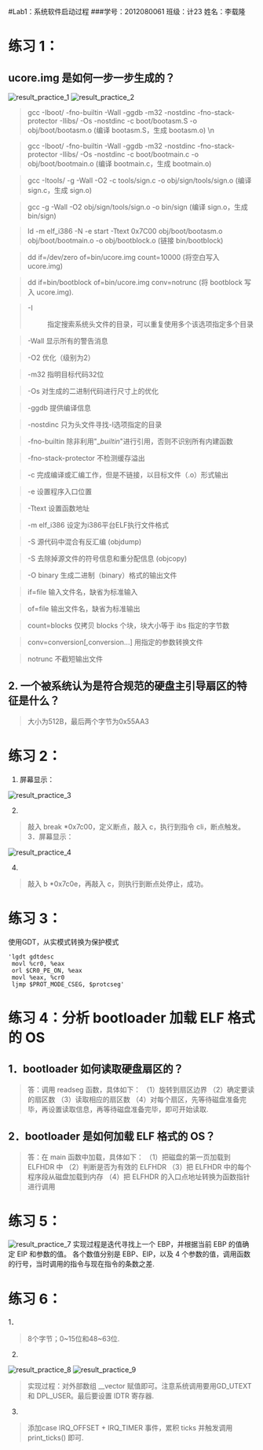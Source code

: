 #Lab1：系统软件启动过程
###学号：2012080061 班级：计23 姓名：李载隆 

# 练习 1：

## ucore.img 是如何一步一步生成的？
 
 ![result_practice_1](http://postfiles4.naver.net/20150319_83/jaeyung1001_142670504351038Hf1_PNG/Selection_001.png?type=w2)
 ![result_practice_2](http://postfiles10.naver.net/20150319_137/jaeyung1001_1426705043759anQy4_PNG/ucore_img.png?type=w2)
 
>gcc -Iboot/ -fno-builtin -Wall -ggdb -m32 -nostdinc -fno-stack-protector -Ilibs/ -Os -nostdinc -c boot/bootasm.S -o obj/boot/bootasm.o
 (编译 bootasm.S，生成 bootasm.o) \n

>gcc -Iboot/ -fno-builtin -Wall -ggdb -m32 -nostdinc -fno-stack-protector -Ilibs/ -Os -nostdinc -c boot/bootmain.c -o obj/boot/bootmain.o
 (编译 bootmain.c，生成 bootmain.o)

>gcc -Itools/ -g -Wall -O2 -c tools/sign.c -o obj/sign/tools/sign.o
 (编译 sign.c，生成 sign.o)

>gcc -g -Wall -O2 obj/sign/tools/sign.o -o bin/sign
 (编译 sign.o，生成 bin/sign)

>ld -m    elf_i386 -N -e start -Ttext 0x7C00 obj/boot/bootasm.o obj/boot/bootmain.o -o obj/bootblock.o
 (链接 bin/bootblock)

>dd if=/dev/zero of=bin/ucore.img count=10000
 (将空白写入 ucore.img)

>dd if=bin/bootblock of=bin/ucore.img conv=notrunc
 (将 bootblock 写入 ucore.img).
 
>-I<dir>		指定搜索系统头文件的目录，可以重复使用多个该选项指定多个目录

>-Wall		显示所有的警告消息

>-O2		优化（级别为2）

>-m32		指明目标代码32位

>-Os		对生成的二进制代码进行尺寸上的优化

>-ggdb		提供编译信息

>-nostdinc	只为头文件寻找-I选项指定的目录

>-fno-builtin	除非利用"__builtin_"进行引用，否则不识别所有内建函数

>-fno-stack-protector	不检测缓存溢出

>-c		完成编译或汇编工作，但是不链接，以目标文件（.o）形式输出

>-e		设置程序入口位置

>-Ttext	设置函数地址

>-m elf_i386	设定为i386平台ELF执行文件格式

>-S	源代码中混合有反汇编 (objdump)

>-S	去除掉源文件的符号信息和重分配信息 (objcopy)

>-O binary	生成二进制（binary）格式的输出文件

>if=file		输入文件名，缺省为标准输入

>of=file		输出文件名，缺省为标准输出

>count=blocks	仅拷贝 blocks 个块，块大小等于 ibs 指定的字节数

>conv=conversion[,conversion...]		用指定的参数转换文件

>notrunc	不截短输出文件

## 2. 一个被系统认为是符合规范的硬盘主引导扇区的特征是什么？

> 大小为512B，最后两个字节为0x55AA3

# 练习 2：
1. 屏幕显示：

![result_practice_3](http://postfiles9.naver.net/20150319_152/jaeyung1001_1426705043253kcrjr_PNG/practice2.png?type=w2)

2. 
> 敲入 break *0x7c00，定义断点，敲入 c，执行到指令 cli，断点触发。
3．屏幕显示：

![result_practice_4](http://blogfiles.naver.net/20150319_68/jaeyung1001_1426705320963sQERN_JPEG/num3.jpg)

4.
> 敲入 b *0x7c0e，再敲入 c，则执行到断点处停止，成功。

# 练习 3：
使用GDT，从实模式转换为保护模式
	
	'lgdt gdtdesc
	 movl %cr0, %eax
	 orl $CR0_PE_ON, %eax
	 movl %eax, %cr0
	 ljmp $PROT_MODE_CSEG, $protcseg'

# 练习 4：分析 bootloader 加载 ELF 格式的 OS

## 1．bootloader 如何读取硬盘扇区的？
>答：调用 readseg 函数，具体如下：
（1）旋转到扇区边界
（2）确定要读的扇区数
（3）读取相应的扇区数
（4）对每个扇区，先等待磁盘准备完毕，再设置读取信息，再等待磁盘准备完毕，即可开始读取.

## 2．bootloader 是如何加载 ELF 格式的 OS？
>答：在 main 函数中加载，具体如下：
（1）把磁盘的第一页加载到 ELFHDR 中
（2）判断是否为有效的 ELFHDR
（3）把 ELFHDR 中的每个程序段从磁盘加载到内存
（4）把 ELFHDR 的入口点地址转换为函数指针进行调用

# 练习 5：

![result_practice_7](http://blogfiles.naver.net/20150319_102/jaeyung1001_1426705321266YEbwd_JPEG/num5.jpg)
实现过程是迭代寻找上一个 EBP，并根据当前 EBP 的值确定 EIP 和参数的值。
各个数值分别是 EBP、EIP，以及 4 个参数的值，调用函数的行号，当时调用的指令与现在指令的条数之差.

# 练习 6：
1．
>8个字节；0~15位和48~63位.

2.

![result_practice_8](http://postfiles8.naver.net/20150322_7/jaeyung1001_1427024294577BNf2G_PNG/prac6_2.png?type=w2)
![result_practice_9](http://postfiles5.naver.net/20150322_244/jaeyung1001_1427024294110SOrXa_PNG/prac6_1.png?type=w2)
>实现过程：对外部数组 __vector 赋值即可。注意系统调用要用GD_UTEXT 和 DPL_USER。最后要设置 IDTR 寄存器.

3.
>添加case IRQ_OFFSET + IRQ_TIMER 事件，累积 ticks 并触发调用 print_ticks() 即可.
 
